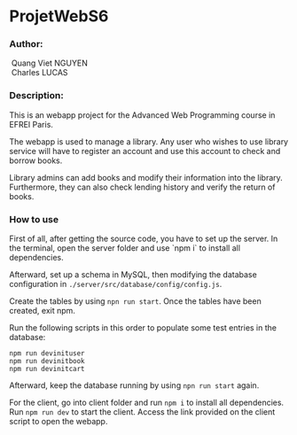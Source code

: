 # ProjetWebS6

<h3>Author:</h3>

&nbsp;Quang Viet NGUYEN<br>
&nbsp;Charles LUCAS

<h3>Description:</h3>

<p>This is an webapp project for the Advanced Web Programming course in EFREI Paris.<br>

The webapp is used to manage a library. Any user who wishes to use library service will have to register an account and use this account to check and borrow books.<br>

Library admins can add books and modify their information into the library. Furthermore, they can also check lending history and verify the return of books.</p>

<h3>How to use</h3>

<p>First of all, after getting the source code, you have to set up the server. In the terminal, open the server folder and use `npm i` to install all dependencies.<br>

Afterward, set up a schema in MySQL, then modifying the database configuration in `./server/src/database/config/config.js`.<br>

Create the tables by using `npn run start`. Once the tables have been created, exit npm.<br>

Run the following scripts in this order to populate some test entries in the database:
```
npm run devinituser
npm run devinitbook
npm run devinitcart
```

Afterward, keep the database running by using `npn run start` again.<br>

For the client, go into client folder and run `npm i` to install all dependencies. Run `npm run dev` to start the client. Access the link provided on the client script to open the webapp.
</p>